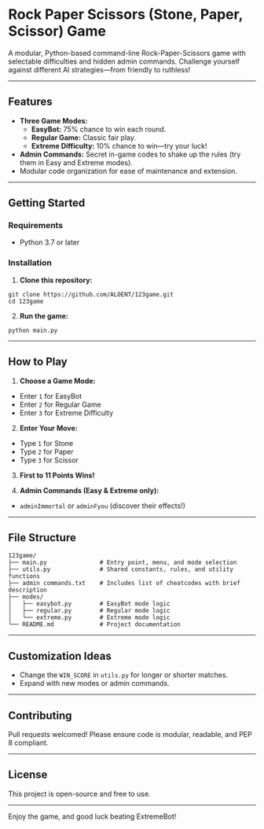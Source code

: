 # Rock Paper Scissors (Stone, Paper, Scissor) Game

A modular, Python-based command-line Rock-Paper-Scissors game with selectable difficulties and hidden admin commands. Challenge yourself against different AI strategies—from friendly to ruthless!

---

## Features

- **Three Game Modes:**
  - **EasyBot:** 75% chance to win each round.
  - **Regular Game:** Classic fair play.
  - **Extreme Difficulty:** 10% chance to win—try your luck!
- **Admin Commands:** Secret in-game codes to shake up the rules (try them in Easy and Extreme modes).
- Modular code organization for ease of maintenance and extension.

---

## Getting Started

### Requirements

- Python 3.7 or later

### Installation

1. **Clone this repository:**
```
git clone https://github.com/ALOENT/123game.git
cd 123game
```

2. **Run the game:**
```
python main.py
```

---

## How to Play

1. **Choose a Game Mode:**
- Enter `1` for EasyBot
- Enter `2` for Regular Game
- Enter `3` for Extreme Difficulty

2. **Enter Your Move:**
- Type `1` for Stone
- Type `2` for Paper
- Type `3` for Scissor

3. **First to 11 Points Wins!**

4. **Admin Commands (Easy & Extreme only):**
- `adminImmortal` or `adminFyou` (discover their effects!)

---

## File Structure

```
123game/
├── main.py               # Entry point, menu, and mode selection
├── utils.py              # Shared constants, rules, and utility functions
├── admin commands.txt    # Includes list of cheatcodes with brief description
├── modes/
│   ├── easybot.py        # EasyBot mode logic
│   ├── regular.py        # Regular mode logic
│   └── extreme.py        # Extreme mode logic
└── README.md             # Project documentation
```


---

## Customization Ideas

- Change the `WIN_SCORE` in `utils.py` for longer or shorter matches.
- Expand with new modes or admin commands.

---

## Contributing

Pull requests welcomed! Please ensure code is modular, readable, and PEP 8 compliant.

---

## License

This project is open-source and free to use.

---

Enjoy the game, and good luck beating ExtremeBot!
